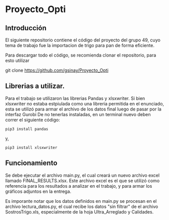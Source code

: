 # Proyecto_Opti
## Introducción

El siguiente repositorio contiene el código del proyecto del grupo 49, cuyo tema de trabajo fue la importacion de trigo para pan de forma eficiente.

Para descargar todo el código, se recomienda clonar el repositorio, para esto utilizar

git clone https://github.com/gsinay/Proyecto_Opti

## Librerias a utilizar.
Para el trabajo se utilizaron las librerias Pandas y xlsxwriter. Si bien xlsxwriter no estaba estpiulada como una libreria permitida en el enunciado, esta se utilizó para armar el archivo de los datos final luego de pasar por la interfaz Gurobi De no tenerlas instaladas, en un terminal nuevo deben correr el siguiente código: 
```
pip3 install pandas
```

y,

```
pip3 install xlsxwriter
```

## Funcionamiento
Se debe ejecutar el archivo main.py, el cual creará un nuevo archivo excel llamado FINAL_RESULTS.xlsx. Este archivo excel es el que se utilizó como referencia para los resultados a analizar en el trabajo, y para armar los gráficos adjuntos en la entrega. 

Es imporante notar que los datos definidos en main.py se procesan en el archivo lectura_datos.py, el cual recibe los datos "sin filtrar" de el archivo SostrosTrigo.xls, especialmente de la hoja Ultra_Arreglado y Calidades. 



